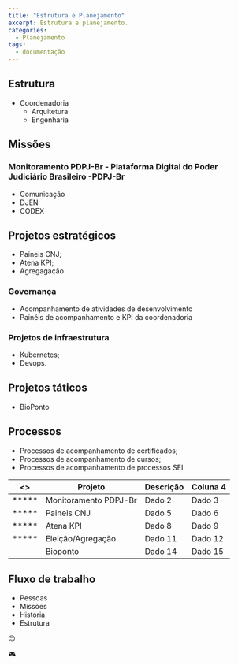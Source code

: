 ```yaml
---
title: "Estrutura e Planejamento"
excerpt: Estrutura e planejamento.
categories:
  - Planejamento
tags:
  - documentação
---
```


## Estrutura

- Coordenadoria
  - Arquitetura
  - Engenharia

## Missões

### Monitoramento PDPJ-Br -  Plataforma Digital do Poder Judiciário Brasileiro -PDPJ-Br

- Comunicação
- DJEN
- CODEX

## Projetos estratégicos
  
- Paineis CNJ;
- Atena KPI;
- Agregagação

### Governança

- Acompanhamento de atividades de desenvolvimento
- Painéis de acompanhamento e KPI da coordenadoria

### Projetos de infraestrutura

- Kubernetes;
- Devops.

## Projetos táticos

- BioPonto

## Processos

- Processos de acompanhamento de certificados;
- Processos de acompanhamento de cursos;
- Processos de acompanhamento de processos SEI


| <>    | Projeto               | Descrição | Coluna 4 |
| ----- | --------------------- | --------- | -------- |
| ***** | Monitoramento PDPJ-Br | Dado 2    | Dado 3   |
| ***** | Paineis CNJ           | Dado 5    | Dado 6   |
| ***** | Atena KPI             | Dado 8    | Dado 9   |
| ***** | Eleição/Agregação     | Dado 11   | Dado 12  |
|       | Bioponto              | Dado 14   | Dado 15  |

## Fluxo de trabalho

- Pessoas
- Missões
- História
- Estrutura

:blush:

🎮